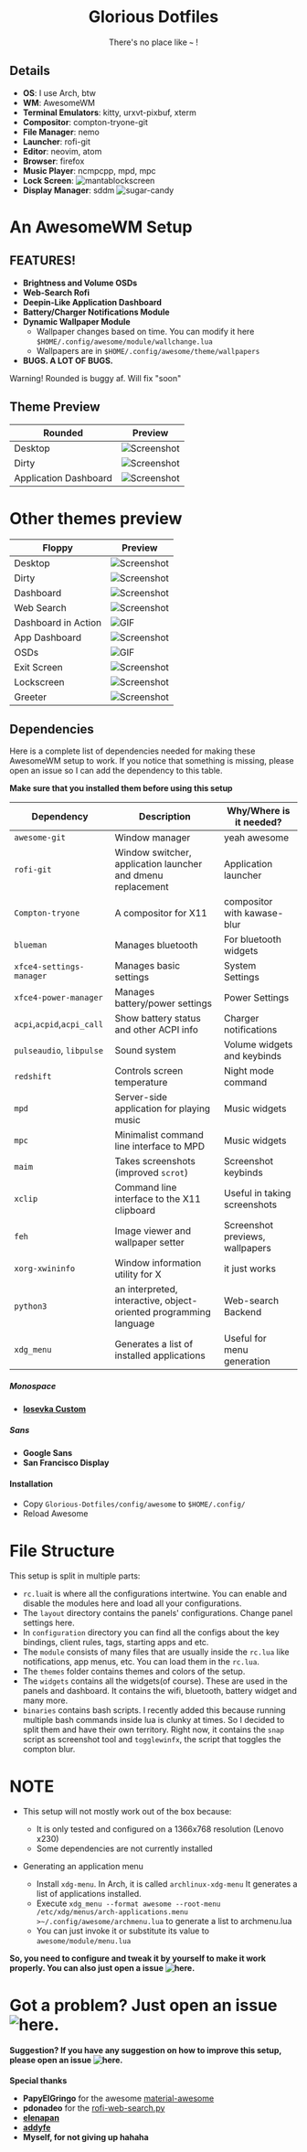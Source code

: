 <div align="center">
    <h1>Glorious Dotfiles</h1>
    <p>There's no place like <b><code>~</code></b> !</p>
</div>

## Details
+ **OS**: I use Arch, btw
+ **WM**: AwesomeWM
+ **Terminal Emulators**: kitty, urxvt-pixbuf, xterm
+ **Compositor**: compton-tryone-git
+ **File Manager**: nemo
+ **Launcher**: rofi-git
+ **Editor**: neovim, atom
+ **Browser**: firefox
+ **Music Player**: ncmpcpp, mpd, mpc
+ **Lock Screen**: ![mantablockscreen](https://github.com/reorr/mantablockscreen)
+ **Display Manager**: sddm ![sugar-candy](https://www.opencode.net/marianarlt/sddm-sugar-candy)

# An AwesomeWM Setup

## FEATURES!
+ **Brightness and Volume OSDs**
+ **Web-Search Rofi**
+ **Deepin-Like Application Dashboard**
+ **Battery/Charger Notifications Module**
+ **Dynamic Wallpaper Module**
  - Wallpaper changes based on time. You can modify it here `$HOME/.config/awesome/module/wallchange.lua`
  - Wallpapers are in `$HOME/.config/awesome/theme/wallpapers`
+ **BUGS. A LOT OF BUGS.**

Warning! Rounded is buggy af. Will fix "soon"
## Theme Preview  
| Rounded | Preview |
| --- | --- |
| Desktop | ![Screenshot](https://github.com/ilovecookieee/Glorious-Dotfiles/blob/master/screenshots/rounded-desktop.png) |
| Dirty | ![Screenshot](https://github.com/ilovecookieee/Glorious-Dotfiles/blob/master/screenshots/rounded-dirty.png)   |
| Application Dashboard | ![Screenshot](https://github.com/ilovecookieee/Glorious-Dotfiles/blob/master/screenshots/rounded-appdashboard.png) |

# Other themes preview
| Floppy | Preview |
| --- | --- |
| Desktop | ![Screenshot](https://github.com/ilovecookieee/Glorious-Dotfiles/blob/master/screenshots/desktop.png) |
| Dirty | ![Screenshot](https://github.com/ilovecookieee/Glorious-Dotfiles/blob/master/screenshots/dirty.png)   |
| Dashboard | ![Screenshot](https://github.com/ilovecookieee/Glorious-Dotfiles/blob/master/screenshots/dashboard.png) |
| Web Search | ![Screenshot](https://github.com/ilovecookieee/Glorious-Dotfiles/blob/master/screenshots/rofi-searchweb.gif) |
| Dashboard in Action | ![GIF](https://github.com/ilovecookieee/Glorious-Dotfiles/blob/master/screenshots/dashboardinaction.gif) |
| App Dashboard | ![Screenshot](https://github.com/ilovecookieee/Glorious-Dotfiles/blob/master/screenshots/application-dashboard.png) |
| OSDs | ![GIF](https://github.com/ilovecookieee/Glorious-Dotfiles/blob/master/screenshots/OSDs.gif) |
| Exit Screen | ![Screenshot](https://github.com/ilovecookieee/Glorious-Dotfiles/blob/master/screenshots/exit-screen.png) |
| Lockscreen | ![Screenshot](https://github.com/ilovecookieee/Glorious-Dotfiles/blob/master/screenshots/lockscreen.png) |
| Greeter | ![Screenshot](https://github.com/ilovecookieee/Glorious-Dotfiles/blob/master/screenshots/greeter.png) |


## Dependencies
Here is a complete list of dependencies needed for making these AwesomeWM setup to work.
If you notice that something is missing, please open an issue so I can add the dependency to this table.

**Make sure that you installed them before using this setup**  

| Dependency | Description | Why/Where is it needed? |
| --- | --- | --- |
| `awesome-git` | Window manager | yeah awesome |
| `rofi-git` | Window switcher, application launcher and dmenu replacement | Application launcher |
| `Compton-tryone` | A compositor for X11 | compositor with kawase-blur |
| `blueman` | Manages bluetooth | For bluetooth widgets |
| `xfce4-settings-manager` | Manages basic settings | System Settings |
| `xfce4-power-manager` | Manages battery/power settings | Power Settings |
| `acpi`,`acpid`,`acpi_call` | Show battery status and other ACPI info | Charger notifications |
| `pulseaudio`, `libpulse` | Sound system | Volume widgets and keybinds |
| `redshift` | Controls screen temperature | Night mode command |
| `mpd` | Server-side application for playing music | Music widgets |
| `mpc` | Minimalist command line interface to MPD | Music widgets |
| `maim` | Takes screenshots (improved `scrot`) | Screenshot keybinds |
| `xclip` | Command line interface to the X11 clipboard | Useful in taking screenshots |
| `feh` | Image viewer and wallpaper setter | Screenshot previews, wallpapers |
| `xorg-xwininfo` | Window information utility for X | it just works |
| `python3`| an interpreted, interactive, object-oriented programming language | Web-search Backend |
| `xdg_menu` | Generates a list of installed applications | Useful for menu generation |


##### Monospace
+ **[Iosevka Custom](https://github.com/elenapan/dotfiles/)**

##### Sans
+ **Google Sans**
+ **San Francisco Display**

#### Installation
+ Copy `Glorious-Dotfiles/config/awesome` to `$HOME/.config/`
+ Reload Awesome


# File Structure  
This setup is split in multiple parts:
+ `rc.lua`it is where all the configurations intertwine. You can enable and disable the modules here and load all your configurations.  
+ The `layout` directory contains the panels' configurations. Change panel settings here.  
+ In `configuration` directory you can find all the configs about the key bindings, client rules, tags, starting apps and etc.  
+ The `module` consists of many files that are usually inside the `rc.lua` like notifications, app menus, etc. You can load them in the `rc.lua`.  
+ The `themes` folder contains themes and colors of the setup.  
+ The `widgets` contains all the widgets(of course). These are used in the panels and dashboard. It contains the wifi, bluetooth, battery widget and many more.  
+ `binaries` contains bash scripts. I recently added this because running multiple bash commands inside lua is clunky at times. So I decided to split them and have their own territory. Right now, it contains the `snap` script as screenshot tool and `togglewinfx`, the script that toggles the compton blur.  

# NOTE  
+ This setup will not mostly work out of the box because:  
  - It is only tested and configured on a 1366x768 resolution (Lenovo x230)  
  - Some dependencies are not currently installed  

+ Generating an application menu  
  - Install `xdg-menu`. In Arch, it is called `archlinux-xdg-menu` It generates a list of applications installed.  
  - Execute `xdg_menu --format awesome --root-menu /etc/xdg/menus/arch-applications.menu >~/.config/awesome/archmenu.lua` to generate a list to archmenu.lua  
  - You can just invoke it or substitute its value to `awesome/module/menu.lua`  

**So, you need to configure and tweak it by yourself to make it work properly. You can also just open a issue ![here](https://github.com/ilovecookieee/Glorious-Dotfiles/issues/new).**


# Got a problem? Just open an issue ![here](https://github.com/ilovecookieee/Glorious-Dotfiles/issues/new).
#### Suggestion? If you have any suggestion on how to improve this setup, please open an issue ![here](https://github.com/ilovecookieee/Glorious-Dotfiles/issues/new).  


**Special thanks**
+ **PapyElGringo** for the awesome [material-awesome](https://github.com/PapyElGringo/material-awesome)
+ **pdonadeo** for the [rofi-web-search.py](https://github.com/pdonadeo/rofi-web-search)
+ **[elenapan](https://github.com/elenapan/dotfiles)**
+ **[addyfe](https://github.com/addy-dclxvi/almighty-dotfiles)**
+ **Myself, for not giving up hahaha**
